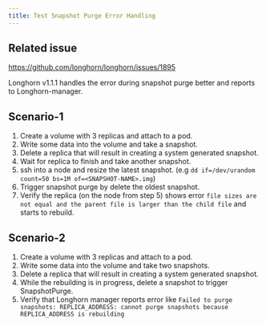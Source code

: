 ```yaml
---
title: Test Snapshot Purge Error Handling
---
```


## Related issue
https://github.com/longhorn/longhorn/issues/1895

Longhorn v1.1.1 handles the error during snapshot purge better and reports to Longhorn-manager.

## Scenario-1
1. Create a volume with 3 replicas and attach to a pod.
2. Write some data into the volume and take a snapshot.
3. Delete a replica that will result in creating a system generated snapshot.
4. Wait for replica to finish and take another snapshot.
5. ssh into a node and resize the latest snapshot. (e.g `dd if=/dev/urandom count=50 bs=1M of=<SNAPSHOT-NAME>.img`)
6. Trigger snapshot purge by delete the oldest snapshot.
7. Verify the replica (on the node from step 5) shows error `file sizes are not equal and the parent file is larger than the child file` and starts to rebuild.

## Scenario-2
1. Create a volume with 3 replicas and attach to a pod.
2. Write some data into the volume and take two snapshots.
3. Delete a replica that will result in creating a system generated snapshot.
4. While the rebuilding is in progress, delete a snapshot to trigger SnapshotPurge.
5. Verify that Longhorn manager reports error like `Failed to purge snapshots: REPLICA_ADDRESS: cannot purge snapshots because REPLICA_ADDRESS is rebuilding`
